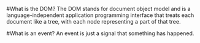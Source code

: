 #What is the DOM?
The DOM stands for document object model and is a language-independent application programming interface that 
treats each document like a tree, with each node representing a part of that tree.

#What is an event?
An event is just a signal that something has happened.